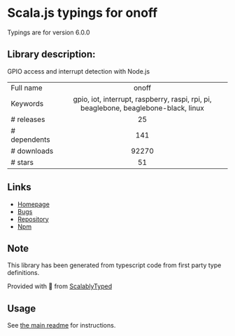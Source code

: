 
# Scala.js typings for onoff

Typings are for version 6.0.0

## Library description:
GPIO access and interrupt detection with Node.js

|                    |                 |
| ------------------ | :-------------: |
| Full name          | onoff |
| Keywords           | gpio, iot, interrupt, raspberry, raspi, rpi, pi, beaglebone, beaglebone-black, linux |
| # releases         | 25 |
| # dependents       | 141 |
| # downloads        | 92270 |
| # stars            | 51 |

## Links
- [Homepage](https://github.com/fivdi/onoff)
- [Bugs](https://github.com/fivdi/onoff/issues)
- [Repository](https://github.com/fivdi/onoff)
- [Npm](https://www.npmjs.com/package/onoff)
    


## Note
This library has been generated from typescript code from first party type definitions.

Provided with :purple_heart: from [ScalablyTyped](https://github.com/oyvindberg/ScalablyTyped)

## Usage
See [the main readme](../../readme.md) for instructions.


